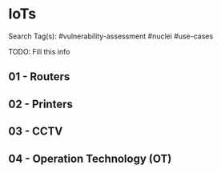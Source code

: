 # IoTs

Search Tag(s): #vulnerability-assessment #nuclei #use-cases

TODO: Fill this info

## 01 - Routers

## 02 - Printers

## 03 - CCTV

## 04 - Operation Technology (OT)